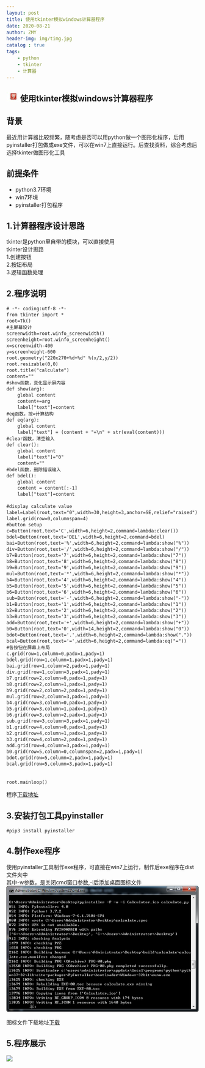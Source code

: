 ```yaml
---
layout: post
title: 使用tkinter模拟windows计算器程序
date: 2020-08-21
author: ZMY
header-img: img/timg.jpg
catalog : true
tags:
    - python 
    - tkinter 
    - 计算器
---
```


## <img class="original" src='../img/original.png'>使用tkinter模拟windows计算器程序

## 背景
最近用计算器比较频繁，随考虑是否可以用python做一个图形化程序，后用pyinstaller打包做成exe文件，可以在win7上直接运行。后查找资料，综合考虑后选择tkinter做图形化工具  
## 前提条件
+ python3.7环境
+ win7环境
+ pyinstaller打包程序

## 1.计算器程序设计思路
tkinter是python里自带的模块，可以直接使用  
tkinter设计思路  
1.创建按钮  
2.按钮布局  
3.逻辑函数处理  
## 2.程序说明
```
# -*- coding:utf-8 -*-
from tkinter import *
root=Tk()
#主屏幕设计
screenwidth=root.winfo_screenwidth()
screenheight=root.winfo_screenheight()
x=screenwidth-400
y=screenheight-600
root.geometry("220x270+%d+%d" %(x/2,y/2))
root.resizable(0,0)
root.title("calculate")
content=""
#show函数，变化显示屏内容
def show(arg):
    global content
    content+=arg
    label["text"]=content
#eq函数，按=计算结构
def eq(arg):
    global content
    label["text"] = (content + "=\n" + str(eval(content)))
#clear函数，清空输入
def clear():
    global content
    label["text"]="0"
    content=""
#bdel函数，删除错误输入
def bdel():
    global content
    content = content[:-1]
    label["text"]=content

#display calculate value
label=Label(root,text="0",width=30,height=3,anchor=SE,relief="raised")
label.grid(row=0,columnspan=4)
#button setup
c=Button(root,text='C',width=6,height=2,command=lambda:clear())
bdel=Button(root,text='DEL',width=6,height=2,command=bdel)
bai=Button(root,text='%',width=6,height=2,command=lambda:show("%"))
div=Button(root,text='/',width=6,height=2,command=lambda:show("/"))
b7=Button(root,text='7',width=6,height=2,command=lambda:show("7"))
b8=Button(root,text='8',width=6,height=2,command=lambda:show("8"))
b9=Button(root,text='9',width=6,height=2,command=lambda:show("9"))
mul=Button(root,text='*',width=6,height=2,command=lambda:show("*"))
b4=Button(root,text='4',width=6,height=2,command=lambda:show("4"))
b5=Button(root,text='5',width=6,height=2,command=lambda:show("5"))
b6=Button(root,text='6',width=6,height=2,command=lambda:show("6"))
sub=Button(root,text='-',width=6,height=2,command=lambda:show("-"))
b1=Button(root,text='1',width=6,height=2,command=lambda:show("1"))
b2=Button(root,text='2',width=6,height=2,command=lambda:show("2"))
b3=Button(root,text='3',width=6,height=2,command=lambda:show("3"))
add=Button(root,text='+',width=6,height=2,command=lambda:show("+"))
b0=Button(root,text='0',width=14,height=2,command=lambda:show("0"))
bdot=Button(root,text='.',width=6,height=2,command=lambda:show("."))
bcal=Button(root,text='=',width=6,height=2,command=lambda:eq("="))
#各按钮在屏幕上布局
c.grid(row=1,column=0,padx=1,pady=1)
bdel.grid(row=1,column=1,padx=1,pady=1)
bai.grid(row=1,column=2,padx=1,pady=1)
div.grid(row=1,column=3,padx=1,pady=1)
b7.grid(row=2,column=0,padx=1,pady=1)
b8.grid(row=2,column=1,padx=1,pady=1)
b9.grid(row=2,column=2,padx=1,pady=1)
mul.grid(row=2,column=3,padx=1,pady=1)
b4.grid(row=3,column=0,padx=1,pady=1)
b5.grid(row=3,column=1,padx=1,pady=1)
b6.grid(row=3,column=2,padx=1,pady=1)
sub.grid(row=3,column=3,padx=1,pady=1)
b1.grid(row=4,column=0,padx=1,pady=1)
b2.grid(row=4,column=1,padx=1,pady=1)
b3.grid(row=4,column=2,padx=1,pady=1)
add.grid(row=4,column=3,padx=1,pady=1)
b0.grid(row=5,column=0,columnspan=2,padx=1,pady=1)
bdot.grid(row=5,column=2,padx=1,pady=1)
bcal.grid(row=5,column=3,padx=1,pady=1)


root.mainloop()
```
程序[下载地址](../code/2020-08-21/calculate.py)
## 3.安装打包工具pyinstaller  
```
#pip3 install pyinstaller
```
## 4.制作exe程序
使用pyinstaller工具制作exe程序，可直接在win7上运行，制作后exe程序在dist文件夹中  
其中-w参数，是关闭cmd窗口参数,-i后添加桌面图标文件  
![](../img/2020-08-21/2020-08-20_164318.png)  

图标文件下载地址[下载](../img/2020-08-21/Calculator.ico)  


## 5.程序展示
![](../img/2020-08-21/11.gif)
